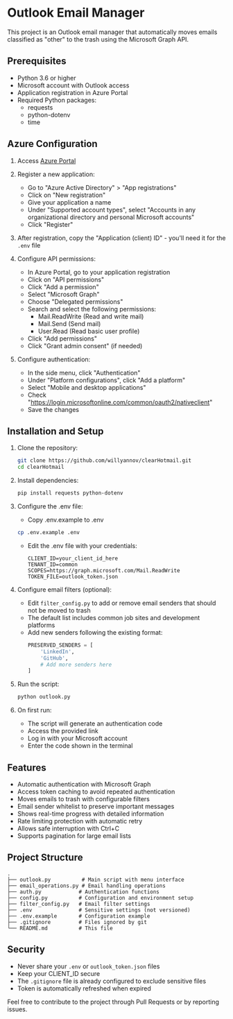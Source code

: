 # Outlook Email Manager

This project is an Outlook email manager that automatically moves emails classified as "other" to the trash using the Microsoft Graph API.

## Prerequisites

- Python 3.6 or higher
- Microsoft account with Outlook access
- Application registration in Azure Portal
- Required Python packages:
  - requests
  - python-dotenv
  - time

## Azure Configuration

1. Access [Azure Portal](https://portal.azure.com)
2. Register a new application:
   - Go to "Azure Active Directory" > "App registrations"
   - Click on "New registration"
   - Give your application a name
   - Under "Supported account types", select "Accounts in any organizational directory and personal Microsoft accounts"
   - Click "Register"
3. After registration, copy the "Application (client) ID" - you'll need it for the `.env` file

4. Configure API permissions:
   - In Azure Portal, go to your application registration
   - Click on "API permissions"
   - Click "Add a permission"
   - Select "Microsoft Graph"
   - Choose "Delegated permissions"
   - Search and select the following permissions:
     - Mail.ReadWrite (Read and write mail)
     - Mail.Send (Send mail)
     - User.Read (Read basic user profile)
   - Click "Add permissions"
   - Click "Grant admin consent" (if needed)

5. Configure authentication:
   - In the side menu, click "Authentication"
   - Under "Platform configurations", click "Add a platform"
   - Select "Mobile and desktop applications"
   - Check "https://login.microsoftonline.com/common/oauth2/nativeclient"
   - Save the changes

## Installation and Setup

1. Clone the repository:
   ```bash
   git clone https://github.com/willyannov/clearHotmail.git
   cd clearHotmail
   ```

2. Install dependencies:
   ```bash
   pip install requests python-dotenv
   ```

3. Configure the .env file:
   - Copy .env.example to .env
   ```bash
   cp .env.example .env
   ```
   - Edit the .env file with your credentials:
     ```
     CLIENT_ID=your_client_id_here
     TENANT_ID=common
     SCOPES=https://graph.microsoft.com/Mail.ReadWrite
     TOKEN_FILE=outlook_token.json
     ```

4. Configure email filters (optional):
   - Edit `filter_config.py` to add or remove email senders that should not be moved to trash
   - The default list includes common job sites and development platforms
   - Add new senders following the existing format:
     ```python
     PRESERVED_SENDERS = [
         'LinkedIn',
         'GitHub',
         # Add more senders here
     ]
     ```

5. Run the script:
   ```bash
   python outlook.py
   ```

6. On first run:
   - The script will generate an authentication code
   - Access the provided link
   - Log in with your Microsoft account
   - Enter the code shown in the terminal

## Features

- Automatic authentication with Microsoft Graph
- Access token caching to avoid repeated authentication
- Moves emails to trash with configurable filters
- Email sender whitelist to preserve important messages
- Shows real-time progress with detailed information
- Rate limiting protection with automatic retry
- Allows safe interruption with Ctrl+C
- Supports pagination for large email lists

## Project Structure

```
.
├── outlook.py          # Main script with menu interface
├── email_operations.py # Email handling operations
├── auth.py            # Authentication functions
├── config.py          # Configuration and environment setup
├── filter_config.py   # Email filter settings
├── .env               # Sensitive settings (not versioned)
├── .env.example       # Configuration example
├── .gitignore         # Files ignored by git
└── README.md          # This file
```

## Security

- Never share your `.env` or `outlook_token.json` files
- Keep your CLIENT_ID secure
- The `.gitignore` file is already configured to exclude sensitive files
- Token is automatically refreshed when expired

Feel free to contribute to the project through Pull Requests or by reporting issues.
